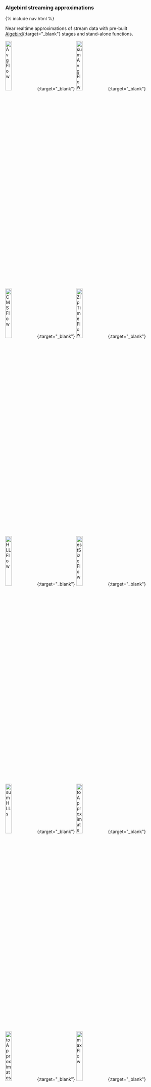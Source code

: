 ### Algebird streaming approximations

{% include nav.html %}

Near realtime approximations of stream data with pre-built [Algebird](https://twitter.github.io/algebird/){:target="_blank"} stages and stand-alone functions.

[<img src="png/AvgFlow.png?raw=true" alt="AvgFlow" width="20%" height="20%" title="input a sequence of Numeric types, output their AveragedValue">](https://github.com/garyaiki/dendrites/blob/master/src/main/scala/com/github/garyaiki/dendrites/algebird/stream/package.scala){:target="_blank"}
[<img src="png/sumAvgFlow.png?raw=true" alt="sumAvgFlow" width="20%" height="20%" title="input sequence of AveragedValue, output single AveragedValue">](https://github.com/garyaiki/dendrites/blob/master/src/main/scala/com/github/garyaiki/dendrites/algebird/stream/package.scala){:target="_blank"}
[<img src="png/CMSFlow.png?raw=true" alt="CMSFlow" width="20%" height="20%" title="input a sequence of values that can be Ordered and CMSHashed, output their CountMinSketch">](https://github.com/garyaiki/dendrites/blob/master/src/main/scala/com/github/garyaiki/dendrites/algebird/stream/CreateCMSFlow.scala){:target="_blank"}
[<img src="png/ZipTimeFlow.png?raw=true" alt="ZipTimeFlow" width="20%" height="20%" title="input sequence of Numeric values, output sequence of tuple of values and timestamp, for DecayedValue">](https://github.com/garyaiki/dendrites/blob/master/src/main/scala/com/github/garyaiki/dendrites/algebird/stream/ZipTimeFlow.scala){:target="_blank"}
[<img src="png/HLLFlow.png?raw=true" alt="HLLFlow" width="20%" height="20%" title="input case class that is HyperLogLogLike, output an HLL">](https://github.com/garyaiki/dendrites/blob/master/src/main/scala/com/github/garyaiki/dendrites/algebird/stream/CreateHLLFlow.scala){:target="_blank"}
[<img src="png/estSizeFlow.png?raw=true" alt="estSizeFlow" width="20%" height="20%" title="input HLL, output estimated size of HLL">](https://github.com/garyaiki/dendrites/blob/master/src/main/scala/com/github/garyaiki/dendrites/algebird/stream/package.scala){:target="_blank"}
[<img src="png/sumHLLs.png?raw=true" alt="sumHLLs" width="20%" height="20%" title="input sequence of HLL, output Approximate value">](https://github.com/garyaiki/dendrites/blob/master/src/main/scala/com/github/garyaiki/dendrites/algebird/stream/package.scala){:target="_blank"}
[<img src="png/toApproximate.png?raw=true" alt="toApproximate" width="20%" height="20%" title="input HLL, output Approximate">](https://github.com/garyaiki/dendrites/blob/master/src/main/scala/com/github/garyaiki/dendrites/algebird/stream/package.scala){:target="_blank"}
[<img src="png/toApproximates.png?raw=true" alt="toApproximates" width="20%" height="20%" title="input sequence of HLL, output sequence of Approximate">](https://github.com/garyaiki/dendrites/blob/master/src/main/scala/com/github/garyaiki/dendrites/algebird/stream/package.scala){:target="_blank"}
[<img src="png/maxFlow.png?raw=true" alt="maxFlow" width="20%" height="20%" title="input sequence of values that are Ordered, output sequences max value">](https://github.com/garyaiki/dendrites/blob/master/src/main/scala/com/github/garyaiki/dendrites/algebird/stream/package.scala){:target="_blank"}
[<img src="png/minFlow.png?raw=true" alt="minFlow" width="20%" height="20%" title="input sequence of values that are Ordered, output sequences min value">](https://github.com/garyaiki/dendrites/blob/master/src/main/scala/com/github/garyaiki/dendrites/algebird/stream/package.scala){:target="_blank"}
[<img src="png/firstQuartileFlow.png?raw=true" alt="firstQuartileFlow" width="20%" height="20%" title="input value that's QTree like, output tuple of 1st quartile upper, lower bounds">](https://github.com/garyaiki/dendrites/blob/master/src/main/scala/com/github/garyaiki/dendrites/algebird/stream/package.scala){:target="_blank"}
[<img src="png/secondQuartileFlow.png?raw=true" alt="secondQuartileFlow" width="20%" height="20%" title="input value that's QTree like, output tuple of 2nd quartile upper, lower bounds">](https://github.com/garyaiki/dendrites/blob/master/src/main/scala/com/github/garyaiki/dendrites/algebird/stream/package.scala){:target="_blank"}
[<img src="png/thirdQuartileFlow.png?raw=true" alt="thirdQuartileFlow" width="20%" height="20%" title="input value that's QTree like, output tuple of 3rd quartile upper, lower bounds">](https://github.com/garyaiki/dendrites/blob/master/src/main/scala/com/github/garyaiki/dendrites/algebird/stream/package.scala){:target="_blank"}
[<img src="png/interQuartileMean.png?raw=true" alt="interQuartileMean" width="20%" height="20%" title="input value that's QTree like, output tuple of inter quartile mean's upper, lower bounds">](https://github.com/garyaiki/dendrites/blob/master/src/main/scala/com/github/garyaiki/dendrites/algebird/stream/package.scala){:target="_blank"}
[<img src="png/qTreeMaxFlow.png?raw=true" alt="qTreeMaxFlow" width="20%" height="20%" title="input sequence of values that are QTree like,  output QTree's max value">](https://github.com/garyaiki/dendrites/blob/master/src/main/scala/com/github/garyaiki/dendrites/algebird/stream/package.scala){:target="_blank"}
[<img src="png/qTreeMinFlow.png?raw=true" alt="qTreeMinFlow" width="20%" height="20%" title="input sequence of values that are QTree like,  output QTree's min value">](https://github.com/garyaiki/dendrites/blob/master/src/main/scala/com/github/garyaiki/dendrites/algebird/stream/package.scala){:target="_blank"}
###### Click image to open source code in a new tab. Hover over image for stage inputs and outputs

#### Stream Stages

Most of these are stand-alone functions wrapped in an Akka Streams built-in `Flow` stage. 

[AveragedValue](https://twitter.github.io/algebird/datatypes/averaged_value.html){:target="_blank"} estimates a variable's mean in the stream.

[CountMinSketch](https://twitter.github.io/algebird/datatypes/approx/countminsketch.html){:target="_blank"} estimates a variable's frequency. `CreateCMSFlow` is a custom Flow stage: it needs an implicit `CMSMonoid`. 

[DecayedValue](https://twitter.github.io/algebird/datatypes/decayed_value.html){:target="_blank"} estimates a variable's moving average and de-weights values by age. The value is tupled with a timestamp. `ZipTimeFlow` is a custom Flow stage: It takes a Numeric value and a UDF that creates a time value and returns a tuple of (value, time).

[HyperLogLog](https://twitter.github.io/algebird/datatypes/approx/hyperloglog.html){:target="_blank"} estimates a variable's number of distinct values. `CreateHLLFlow` is a custom Flow stage: it needs an implicit `HyperLogLogAggregator`.

[Min and Max](https://twitter.github.io/algebird/datatypes/min_and_max.html){:target="_blank"} estimates a variable's minimum or maximum values.

[QTree](https://twitter.github.io/algebird/datatypes/approx/q_tree.html){:target="_blank"} estimates quartiles for a variable.

[BloomFilter](https://twitter.github.io/algebird/datatypes/approx/bloom_filter.html){:target="_blank"} quickly ensures a word is *not* in a dictionary or a set of words and quickly predicts a word is *probably* in a dictionary or a set of words

[Algebird](https://github.com/twitter/algebird){:target="_blank"} approximators can stream in parallel. This, contrived, example uses [Agents](http://doc.akka.io/docs/akka/current/scala/agents.html){:target="_blank"} as a thread safe shared value holder. Agents are deprecated in Akka 2.5.

<img src="png/AlgebirdApproximatorsAgentsFlow.png?raw=true" width="80%" />

```scala
// Zip input agent update Futures, waits for all to complete
def zipper: ZipWith5[Future[AveragedValue], Future[CMS[A]], Future[Seq[DecayedValue]], Future[HLL], Future[QTree[A]], (Future[AveragedValue], Future[CMS[A]], Future[Seq[DecayedValue]], Future[HLL], Future[QTree[A]])] = ZipWith((in0: Future[AveragedValue],
  in1: Future[CMS[A]],
  in2: Future[Seq[DecayedValue]],
  in3: Future[HLL],
  in4: Future[QTree[A]]) => (in0, in1, in2, in3, in4))

// Graph to broadcast to update agent composite sinks
val approximators = GraphDSL.create() { implicit builder =>
  val bcast: UniformFanOutShape[Seq[A], Seq[A]] = builder.add(Broadcast[Seq[A]](5))
  val avg = builder.add(AveragedAgentFlow.compositeFlow(avgAgent))
  val cms = builder.add(CountMinSketchAgentFlow.compositeFlow(cmsAgent))
  val dvt = builder.add(DecayedValueAgentFlow.compositeFlow(dcaAgent, time))
  val hll = builder.add(HyperLogLogAgentFlow.compositeFlow(hllAgent))
  val qtaf = new QTreeAgentFlow(qtAgent)
  val qtrAg = builder.add(qtaf)
  val zip = builder.add(zipper)

  bcast ~> avg ~> zip.in0
  bcast ~> cms ~> zip.in1
  bcast ~> dvt ~> zip.in2
  bcast ~> hll ~> zip.in3
  bcast ~> qtrAg ~> zip.in4
  FlowShape(bcast.in, zip.out)
}.named("parallelApproximators")
```

#### Stand-alone Functions

[Approximating Functions](https://github.com/garyaiki/dendrites/blob/master/src/main/scala/com/github/garyaiki/dendrites/algebird/package.scala){:target="_blank"}

```scala
val bigDecimals: Seq[BigDecimal]
val avg0 = avg(bigDecimals)
```
###### AveragedValue of a Sequence of values
```scala
val bigDecimals2: Seq[BigDecimal]
val avg1 = avg(bigDecimals2)
val avgs = Vector[AveragedValue](avg0, avg1)
val avgSum = sumAverageValues(avgs)
```
###### AveragedValue of a sequence of AveragedValues

```scala
val falsePositivepProb: Double = 0.01
val words = readWords(wordsPath)
val wordsBF = createBF(words, fpProb)
```
###### Create a BloomFilter

```scala
val falsePositivepProb: Double = 0.01
val word = "path"
val inDict = wordsBF.contains(word).isTrue
```
###### Is word in BloomFilter
```scala
val falsePositivepProb: Double = 0.01
val wordsFalseWords: IndexedSeq[String]
val falsePositives = for {
  i <- wordsFalseWords
  if wordsBF.contains(i).isTrue
} yield i
val acceptable = falsePositives.size < words.size * fpProb
```
###### Is BloomFilter's false positive rate acceptable
```scala
val addrs = inetAddresses(ipRange)
val longZips = inetToLongZip(addrs)
val longs = testLongs(longZips)
implicit val m = createCMSMonoid[Long]()
val cms = createCountMinSketch(longs)
val estimatedCount = cms.totalCount
```
###### CountMinSketch estimate total number of elements seen so far
```scala
val estFreq = cms.frequency(longZips(5))
```
###### CountMinSketch estimate count of elements with the same value as the one selected
```scala
val cms1 = createCountMinSketch(longs)
val cmss = Vector(cms, cms1)
val cmsSum = sumCountMinSketch(cmss)
val estimatedCount = cmsSum.totalCount
```
###### Sum a Sequence of CountMinSketch then estimate combined total number of elements
```scala
val estFreq = cmsSum.frequency(longZips(5))
```
###### From a Sequence of CountMinSketch estimate count of elements with the indexed same value

```scala
val sines = genSineWave(100, 0 to 360)
val days = Range.Double(0.0, 361.0, 1.0)
val sinesZip = sines.zip(days)
val decayedValues = toDecayedValues(sinesZip, 10.0, None)
val avgAt90 = decayedValues(90).average(10.0)
```
###### DecayedValue moving average from the initial value to specified index
```scala
val avg80to90 = decayedValues(90).averageFrom(10.0, 80.0, 90.0)
```
###### DecayedValue moving average from specified index to specified index
```scala
implicit val ag = HyperLogLogAggregator(12)
val ints: Seq[Int]
val hll = createHLL(ints)
```
###### HyperLogLog create a HLL from a sequence of Int
```scala
val hlls = Vector(hll, hll2)
val sum = hlls.reduce(_ + _)
val size = sum.estimatedSize
```
###### Sum a Sequence of HLL and estimate total size
```scala
val approxs = mapHLL2Approximate(hlls)
```
###### Create a sequence of Approximate HHL approximate. Map a sequence of HLL to a sequence of Approximate
```scala
val sum = approxs.reduce(_ + _)
```
###### Sum a Sequence of Approximate and estimate total size
```scala
val level = 5
implicit val qtBDSemigroup = new QTreeSemigroup[BigDecimal](level)
val qtBD = buildQTree[BigDecimal](bigDecimals)
```
###### Build QTree from a Sequence
```scala
val iqm = qtBD.interQuartileMean
```
###### Get its InterQuartileMean
```scala
val qTrees = Vector(qtBD, qtBD2)
val sumQTree = sumQTrees(qTrees)
```
###### Sum a Sequence of QTrees to a QTree
```scala
def wrapMax[Int](x: Int) = Max(x)
val wm = SeqFunctor.map[Int, Max[Int]](List(1,2,3,4))(wrapMax)
val bigDecimals: Seq[BigDecimal]
val negBigDecimals = SeqFunctor.map[BigDecimal, BigDecimal](bigDecimals)(negate)
val invertedBigDecimals = SeqFunctor.map[BigDecimal, BigDecimal](bigDecimals)(inverse)
```
###### SeqFunctor map elements of a sequence to elements of another sequence.
```scala
val bigDecimals: Seq[BigDecimal]
val invertedNegBigDecimals = andThen[BigDecimal, BigDecimal, BigDecimal](bigDecimals)( inverse)( negate)
```
###### andThen Functor map the elements of a sequence, map that sequence: f() andThen g().
```scala
val bigDecimals: Seq[BigDecimal]
val max = max(bigDecimals)
```
###### Get Max element of a sequence. For Sequence types that have a Semigroup, Monoid and Ordering
```scala
val bigDecimals: Seq[BigDecimal]
val min = min(bigDecimals)
val optBigDecs: [Option[BigDecimal]]
val min2 = min(optBigDecs.flatten)
val eithBigInts = Seq[Either[String, BigInt]]
val min3 = min(filterRight(eithBigInts)
```
###### Get Min element of a sequence.
